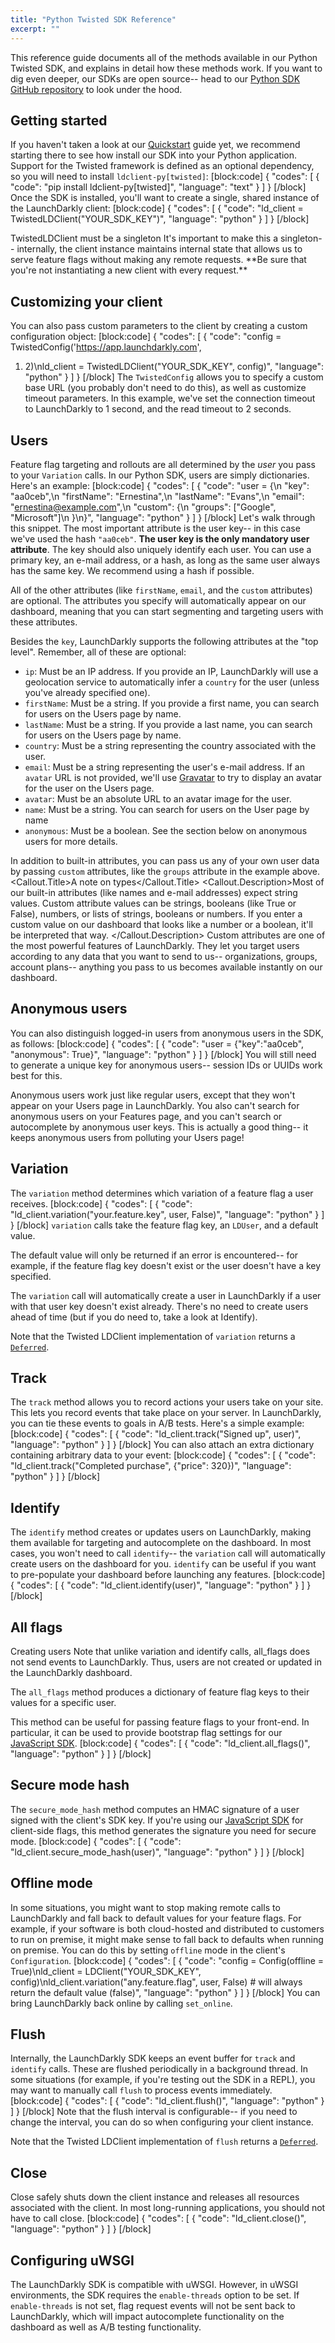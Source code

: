 ```yaml
---
title: "Python Twisted SDK Reference"
excerpt: ""
---
```

This reference guide documents all of the methods available in our Python Twisted SDK, and explains in detail how these methods work. If you want to dig even deeper, our SDKs are open source-- head to our [Python SDK GitHub repository](https://github.com/launchdarkly/python-client) to look under the hood. 
## Getting started
If you haven't taken a look at our [Quickstart](./getting-started) guide yet, we recommend starting there to see how install our SDK into your Python application. Support for the Twisted framework is defined as an optional dependency, so you will need to install `ldclient-py[twisted]`:
[block:code]
{
  "codes": [
    {
      "code": "pip install ldclient-py[twisted]",
      "language": "text"
    }
  ]
}
[/block]
Once the SDK is installed, you'll want to create a single, shared instance of the LaunchDarkly client:
[block:code]
{
  "codes": [
    {
      "code": "ld_client = TwistedLDClient(\"YOUR_SDK_KEY\")",
      "language": "python"
    }
  ]
}
[/block]

<Callout intent="alert">
  <Callout.Title>TwistedLDClient must be a singleton</Callout.Title>
   <Callout.Description>It's important to make this a singleton-- internally, the client instance maintains internal state that allows us to serve feature flags without making any remote requests. **Be sure that you're not instantiating a new client with every request.**</Callout.Description>
</Callout>

## Customizing your client
You can also pass custom parameters to the client by creating a custom configuration object:
[block:code]
{
  "codes": [
    {
      "code": "config = TwistedConfig('https://app.launchdarkly.com', 
1. 2)\nld_client = TwistedLDClient(\"YOUR_SDK_KEY\", config)",
      "language": "python"
    }
  ]
}
[/block]
The `TwistedConfig` allows you to specify a custom base URL (you probably don't need to do this), as well as customize timeout parameters. In this example, we've set the connection timeout to LaunchDarkly to 1 second, and the read timeout to 2 seconds.
## Users
Feature flag targeting and rollouts are all determined by the *user* you pass to your `Variation` calls. In our Python SDK, users are simply dictionaries. Here's an example:
[block:code]
{
  "codes": [
    {
      "code": "user = {\n  \"key\": \"aa0ceb\",\n  \"firstName\": \"Ernestina\",\n  \"lastName\": \"Evans\",\n  \"email\": \"ernestina@example.com\",\n  \"custom\": {\n    \"groups\": [\"Google\", \"Microsoft\"]\n  }\n}",
      "language": "python"
    }
  ]
}
[/block]
Let's walk through this snippet. The most important attribute is the user key-- in this case we've used the hash `"aa0ceb"`. **The user key is the only mandatory user attribute**. The key should also uniquely identify each user. You can use a primary key, an e-mail address, or a hash, as long as the same user always has the same key. We recommend using a hash if possible.

All of the other attributes (like `firstName`, `email`, and the `custom` attributes) are optional. The attributes you specify will automatically appear on our dashboard, meaning that you can start segmenting and targeting users with these attributes. 

Besides the `key`, LaunchDarkly supports the following attributes at the "top level". Remember, all of these are optional:

* `ip`: Must be an IP address. If you provide an IP, LaunchDarkly will use a geolocation service to automatically infer a `country` for the user (unless you've already specified one).
* `firstName`: Must be a string. If you provide a first name, you can search for users on the Users page by name.
* `lastName`: Must be a string. If you provide a last name, you can search for users on the Users page by name.
* `country`: Must be a string representing the country associated with the user. 
* `email`: Must be a string representing the user's e-mail address. If an `avatar` URL is not provided, we'll use [Gravatar](http://en.gravatar.com/) to try to display an avatar for the user on the Users page.
* `avatar`: Must be an absolute URL to an avatar image for the user. 
* `name`: Must be a string. You can search for users on the User page by name
* `anonymous`: Must be a boolean. See the section below on anonymous users for more details.


In addition to built-in attributes, you can pass us any of your own user data by passing `custom` attributes, like the `groups` attribute in the example above. 
<Callout intent="info">
  <Callout.Title>A note on types</Callout.Title>
   <Callout.Description>Most of our built-in attributes (like names and e-mail addresses) expect string values. Custom attribute values can be strings, booleans (like True or False), numbers, or lists of strings, booleans or numbers. 
If you enter a custom value on our dashboard that looks like a number or a boolean, it'll be interpreted that way.
</Callout.Description>
</Callout>
Custom attributes are one of the most powerful features of LaunchDarkly. They let you target users according to any data that you want to send to us-- organizations, groups, account plans-- anything you pass to us becomes available instantly on our dashboard.
## Anonymous users
You can also distinguish logged-in users from anonymous users in the SDK, as follows:
[block:code]
{
  "codes": [
    {
      "code": "user = {\"key\":\"aa0ceb\", \"anonymous\": True}",
      "language": "python"
    }
  ]
}
[/block]
You will still need to generate a unique key for anonymous users-- session IDs or UUIDs work best for this. 

Anonymous users work just like regular users, except that they won't appear on your Users page in LaunchDarkly. You also can't search for anonymous users on your Features page, and you can't search or autocomplete by anonymous user keys. This is actually a good thing-- it keeps anonymous users from polluting your Users page!
## Variation
The `variation` method determines which variation of a feature flag a user receives.
[block:code]
{
  "codes": [
    {
      "code": "ld_client.variation(\"your.feature.key\", user, False)",
      "language": "python"
    }
  ]
}
[/block]
`variation` calls take the feature flag key, an `LDUser`, and a default value. 

The default value will only be returned if an error is encountered-- for example, if the feature flag key doesn't exist or the user doesn't have a key specified. 

The `variation` call will automatically create a user in LaunchDarkly if a user with that user key doesn't exist already. There's no need to create users ahead of time (but if you do need to, take a look at Identify). 

Note that the Twisted LDClient implementation of `variation` returns a [`Deferred`](https://twistedmatrix.com/documents/14.0.1/core/howto/defer.html).
## Track
The `track` method allows you to record actions your users take on your site. This lets you record events that take place on your server. In LaunchDarkly, you can tie these events to goals in A/B tests. Here's a simple example:
[block:code]
{
  "codes": [
    {
      "code": "ld_client.track(\"Signed up\", user)",
      "language": "python"
    }
  ]
}
[/block]
You can also attach an extra dictionary containing arbitrary data to your event:
[block:code]
{
  "codes": [
    {
      "code": "ld_client.track(\"Completed purchase\", {\"price\": 320})",
      "language": "python"
    }
  ]
}
[/block]

## Identify
The `identify` method creates or updates users on LaunchDarkly, making them available for targeting and autocomplete on the dashboard. In most cases, you won't need to call `identify`-- the `variation` call will automatically create users on the dashboard for you. `identify` can be useful if you want to pre-populate your dashboard before launching any features. 
[block:code]
{
  "codes": [
    {
      "code": "ld_client.identify(user)",
      "language": "python"
    }
  ]
}
[/block]

## All flags

<Callout intent="alert">
<Callout.Title>Creating users</Callout.Title>
   <Callout.Description>Note that unlike variation and identify calls, all_flags does not send events to LaunchDarkly. Thus, users are not created or updated in the LaunchDarkly dashboard.</Callout.Description>

</Callout>

The `all_flags` method produces a dictionary of feature flag keys to their values for a specific user.

This method can be useful for passing feature flags to your front-end. In particular, it can be used to provide bootstrap flag settings for our [JavaScript SDK](./js-sdk-reference).
[block:code]
{
  "codes": [
    {
      "code": "ld_client.all_flags()",
      "language": "python"
    }
  ]
}
[/block]

## Secure mode hash
The `secure_mode_hash` method computes an HMAC signature of a user signed with the client's SDK key. If you're using our [JavaScript SDK](./js-sdk-reference) for client-side flags, this method generates the signature you need for secure mode.
[block:code]
{
  "codes": [
    {
      "code": "ld_client.secure_mode_hash(user)",
      "language": "python"
    }
  ]
}
[/block]

## Offline mode
In some situations, you might want to stop making remote calls to LaunchDarkly and fall back to default values for your feature flags. For example, if your software is both cloud-hosted and distributed to customers to run on premise, it might make sense to fall back to defaults when running on premise. You can do this by setting `offline` mode in the client's `Configuration`.
[block:code]
{
  "codes": [
    {
      "code": "config = Config(offline = True)\nld_client = LDClient(\"YOUR_SDK_KEY\", config)\nld_client.variation(\"any.feature.flag\", user, False) # will always return the default value (false)",
      "language": "python"
    }
  ]
}
[/block]
You can bring LaunchDarkly back online by calling `set_online`.
## Flush
Internally, the LaunchDarkly SDK keeps an event buffer for `track` and `identify` calls. These are flushed periodically in a background thread. In some situations (for example, if you're testing out the SDK in a REPL), you may want to manually call `flush` to process events immediately. 
[block:code]
{
  "codes": [
    {
      "code": "ld_client.flush()",
      "language": "python"
    }
  ]
}
[/block]
Note that the flush interval is configurable-- if you need to change the interval, you can do so when configuring your client instance.

Note that the Twisted LDClient implementation of `flush` returns a [`Deferred`](https://twistedmatrix.com/documents/14.0.1/core/howto/defer.html).
## Close
Close safely shuts down the client instance and releases all resources associated with the client. In most long-running applications, you should not have to call close.
[block:code]
{
  "codes": [
    {
      "code": "ld_client.close()",
      "language": "python"
    }
  ]
}
[/block]

## Configuring uWSGI
The LaunchDarkly SDK is compatible with uWSGI. However, in uWSGI environments, the SDK requires the `enable-threads` option to be set. If `enable-threads` is not set, flag request events will not be sent back to LaunchDarkly, which will impact autocomplete functionality on the dashboard as well as A/B testing functionality.